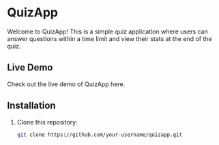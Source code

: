 # QuizApp

Welcome to QuizApp! This is a simple quiz application where users can answer questions within a time limit and view their stats at the end of the quiz.

## Live Demo

Check out the live demo of QuizApp here.

## Installation

1. Clone this repository:
   ```bash
   git clone https://github.com/your-username/quizapp.git
   ```

